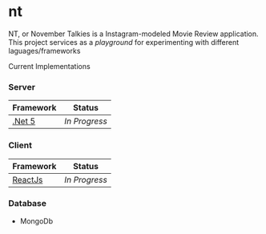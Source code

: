 # nt
NT, or November Talkies is a Instagram-modeled Movie Review application. This project services as a _playground_ for experimenting with different laguages/frameworks

Current Implementations

### Server ###
|  Framework     | Status |
| ----------- | ----------- |
| [.Net 5](https://github.com/anuviswan/nt/tree/master/nt.webapi/src) |  _In Progress_     |

### Client ###
|  Framework     | Status |
| ----------- | ----------- |
| [ReactJs](https://github.com/anuviswan/nt/tree/master/nt.webclient/reactjs)|  _In Progress_     |

### Database ###
* MongoDb
